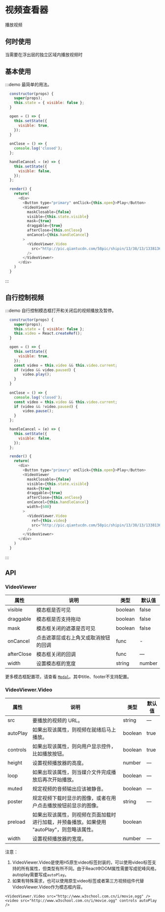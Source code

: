 # 视频查看器

播放视频

## 何时使用

当需要在浮出层的独立区域内播放视频时

## 基本使用

:::demo 最简单的用法。

```js
  constructor(props) {
    super(props);
    this.state = { visible: false };
  }

  open = () => {
    this.setState({
      visible: true,
    });
  }
  
  onClose = () => {
    console.log('closed');
  };

  handleCancel = (e) => {
    this.setState({
      visible: false,
    });
  };

  render() {
    return(
      <div>
        <Button type="primary" onClick={this.open}>Play</Button>
        <VideoViewer
          maskClosable={false}
          visible={this.state.visible}
          mask={true}
          draggable={true}
          afterClose={this.onClose}
          onCancel={this.handleCancel}
        >
          <VideoViewer.Video
            src="http://pic.qiantucdn.com/58pic/shipin/13/38/13/13381368.mp4"
          />
        </VideoViewer>
      </div>
    )
  }
```
:::

## 自行控制视频

:::demo 自行控制模态框打开和关闭后的视频播放及暂停。

```js
  constructor(props) {
    super(props);
    this.state = { visible: false };
    this.video = React.createRef();
  }

  open = () => {
    this.setState({
      visible: true,
    });
    const video = this.video && this.video.current;
    if (video && video.paused) {
        video.play();
    }
  }
  
  onClose = () => {
    console.log('closed');
    const video = this.video && this.video.current;
    if (video && !video.paused) {
        video.pause();
    }
  };

  handleCancel = (e) => {
    this.setState({
      visible: false,
    });
  };

  render() {
    return(
      <div>
        <Button type="primary" onClick={this.open}>Play</Button>
        <VideoViewer
          maskClosable={false}
          visible={this.state.visible}
          mask={true}
          draggable={true}
          afterClose={this.onClose}
          onCancel={this.handleCancel}
          width={600}
        >
          <VideoViewer.Video
            ref={this.video}
            src="http://pic.qiantucdn.com/58pic/shipin/13/38/13/13381368.mp4"
          />
        </VideoViewer>
      </div>
    )
  }
```
:::

## API

### VideoViewer

| 属性      | 说明    | 类型      |  默认值   |
|---------- |-------- |---------- |-------- |
| visible | 模态框是否可见 | boolean | false |
| draggable  | 模态框是否支持拖动  | boolean  |  false  |
| mask  | 模态框关闭的遮罩是否可见   | boolean   | false  |
| onCancel  | 点击遮罩层或右上角叉或取消按钮的回调   | func   | -  |
| afterClose  | 模态框关闭的回调    | func   | —   |
| width	| 设置模态框的宽度  | string|number |  520  |

更多模态框配置项，请查看 [`Modal`](#/components/modal)。其中title、footer不支持配置。

### VideoViewer.Video
| 属性      | 说明    | 类型      |  默认值   |
|---------- |-------- |---------- |-------- |
| src	| 要播放的视频的 URL。 |  string  |  —  |
| autoPlay | 如果出现该属性，则视频在就绪后马上播放。 | boolean	|  true  |
| controls| 如果出现该属性，则向用户显示控件，比如播放按钮。 | boolean |  true  |
| height	| 设置视频播放器的高度。 |  number   |  —  |
| loop 	| 如果出现该属性，则当媒介文件完成播放后再次开始播放。 | boolean |  —  |
| muted	| 规定视频的音频输出应该被静音。 |  boolean  |  —  |
| poster	| 规定视频下载时显示的图像，或者在用户点击播放按钮前显示的图像。 |  string  |  —  |
| preload	| 如果出现该属性，则视频在页面加载时进行加载，并预备播放。如果使用 "autoPlay"，则忽略该属性。 | boolean  |
| width	| 设置视频播放器的宽度。 | number |  —  |

注意：
1. VideoViewer.Video是使用H5原生video标签封装的，可以使用video标签支持的所有属性，但类型有所不同。由于React中DOM属性需要写成驼峰风格，autoplay需要写成`autoPlay`。
1. 如果有特殊需求，也可以使用原生video标签或者第三方视频组件代替VideoViewer.Video作为模态框内容。
```
<VideoViewer.Video src="http://www.w3school.com.cn/i/movie.ogg" />
<video src="http://www.w3school.com.cn/i/movie.ogg" controls autoPlay />
```

